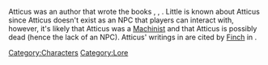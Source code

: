 Atticus was an author that wrote the books [](Mass_Extinction_Series.md), [](Legends_Series.md), [](Legends_Series.md). Little is known about Atticus
since Atticus doesn't exist as an NPC that players can interact with,
however, it's likely that Atticus was a
[Machinist](Machinists.md "wikilink") and that Atticus is possibly dead
(hence the lack of an NPC). Atticus' writings in [](Mass_Extinction_Series.md) are cited by
[Finch](Finch.md "wikilink") in [](Okranite_Theories_In_Relation_To_Findings_Series.md).

[Category:Characters](Category:Characters "wikilink")
[Category:Lore](Category:Lore "wikilink")